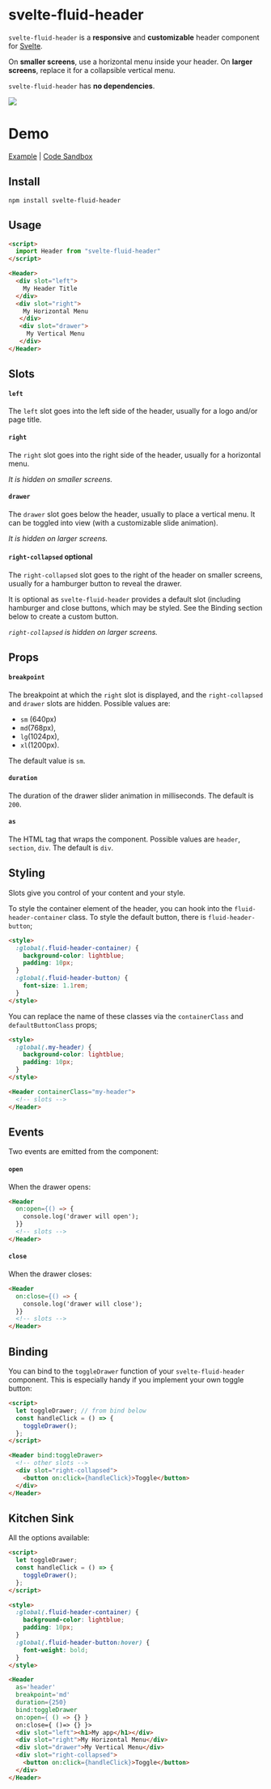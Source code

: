 # svelte-fluid-header

`svelte-fluid-header` is a **responsive** and **customizable** header component for [Svelte](https://svelte.dev/).

On **smaller screens**, use a horizontal menu inside your header. On **larger screens**, replace it for a collapsible vertical menu.

`svelte-fluid-header` has **no dependencies**.

![](http://g.recordit.co/StDfeVYJRp.gif)

# Demo

[Example](https://xuyfx.csb.app/) |  [Code Sandbox](https://codesandbox.io/s/svelte-fluid-header-demo-xuyfx?view=preview)

## Install

`npm install svelte-fluid-header`

## Usage

```html
<script>
  import Header from "svelte-fluid-header"
</script>

<Header>
  <div slot="left">
    My Header Title
  </div>
  <div slot="right">
    My Horizontal Menu
   </div>
   <div slot="drawer">
     My Vertical Menu
   </div>
</Header>

```

## Slots

#### `left`

The `left` slot goes into the left side of the header, usually for a logo and/or page title.

#### `right`

The `right` slot goes into the right side of the header, usually for a horizontal menu.

*It is hidden on smaller screens.*

#### `drawer`

The `drawer` slot goes below the header, usually to place a vertical menu. It can be toggled into view (with a customizable slide animation).

*It is hidden on larger screens.*

#### `right-collapsed` optional

The `right-collapsed` slot goes to the right of the header on smaller screens, usually for a hamburger button to reveal the drawer.

It is optional as `svelte-fluid-header` provides a default slot (including hamburger and close buttons, which may be styled. See the Binding section below to create a custom button.

*`right-collapsed` is hidden on larger screens.*

## Props

#### `breakpoint`

The breakpoint at which the `right` slot is displayed, and the `right-collapsed` and `drawer` slots are hidden.
Possible values are:
 - `sm` (640px)
 - `md`(768px),
 - `lg`(1024px),
 - `xl`(1200px).
 
 The default value is `sm`.

#### `duration`

The duration of the drawer slider animation in milliseconds.
The default is `200`.

#### `as`

The HTML tag that wraps the component.
Possible values are `header`, `section`, `div`.
The default is `div`.

## Styling

Slots give you control of your content and your style.

To style the container element of the header, you can hook into the `fluid-header-container` class. To style the default button, there is `fluid-header-button`;

```html
<style>
  :global(.fluid-header-container) {
    background-color: lightblue;
    padding: 10px;
  }
  :global(.fluid-header-button) {
    font-size: 1.1rem;
  }
</style>
```

You can replace the name of these classes via the `containerClass` and `defaultButtonClass` props;

```html
<style>
  :global(.my-header) {
    background-color: lightblue;
    padding: 10px;
  }
</style>

<Header containerClass="my-header">
  <!-- slots -->
</Header>

```
## Events

Two events are emitted from the component:

#### `open`

When the drawer opens:

```html
<Header
  on:open={() => {
    console.log('drawer will open');
  }}
  <!-- slots -->
</Header>

```

#### `close`

When the drawer closes:

```html
<Header
  on:close={() => {
    console.log('drawer will close');
  }}
  <!-- slots -->
</Header>

```

## Binding

You can bind to the `toggleDrawer` function of your `svelte-fluid-header` component. This is especially handy if you implement your own toggle button:

```html
<script>
  let toggleDrawer; // from bind below
  const handleClick = () => {
    toggleDrawer();
  };
</script>

<Header bind:toggleDrawer>
  <!-- other slots -->
  <div slot="right-collapsed">
    <button on:click={handleClick}>Toggle</button>
  </div>
</Header>

```

## Kitchen Sink

All the options available:

```html
<script>
  let toggleDrawer;
  const handleClick = () => {
    toggleDrawer();
  };
</script>

<style>
  :global(.fluid-header-container) {
    background-color: lightblue;
    padding: 10px;
  }
  :global(.fluid-header-button:hover) {
    font-weight: bold;
  }
</style>

<Header
  as='header'
  breakpoint='md'
  duration={250}
  bind:toggleDrawer
  on:open={ () => {} }
  on:close={ ()=> {} }>
  <div slot="left"><h1>My app</h1></div>
  <div slot="right">My Horizontal Menu</div>
  <div slot="drawer">My Vertical Menu</div>
  <div slot="right-collapsed">
    <button on:click={handleClick}>Toggle</button>
  </div>
</Header>
```
